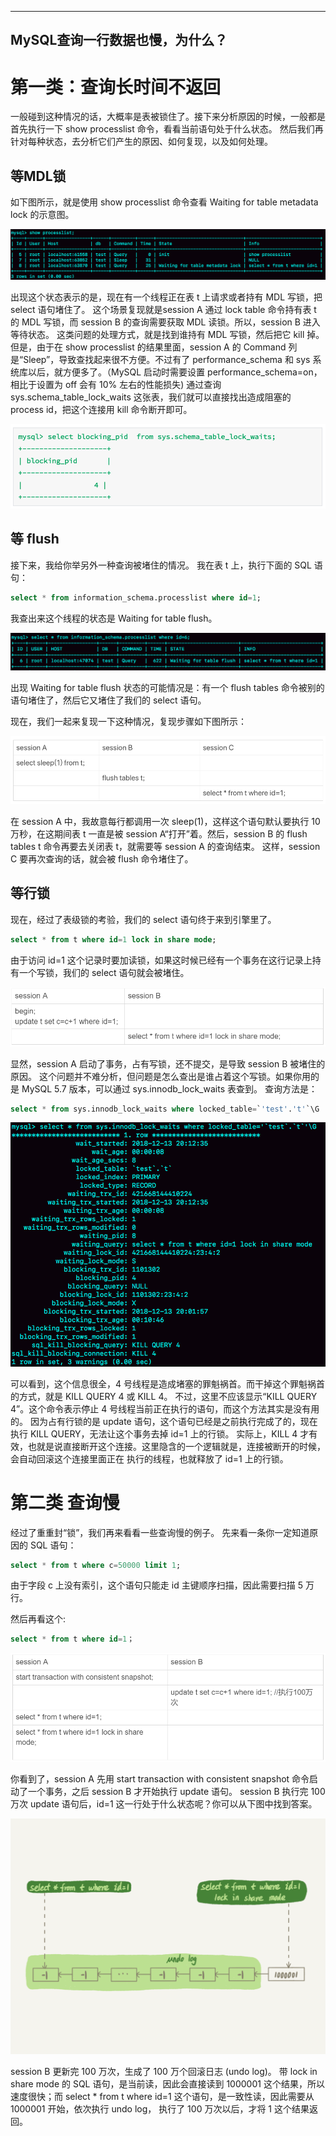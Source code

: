
---
MySQL查询一行数据也慢，为什么？
---

# 第一类：查询长时间不返回
一般碰到这种情况的话，大概率是表被锁住了。接下来分析原因的时候，一般都是首先执行一下 show processlist 命令，看看当前语句处于什么状态。
然后我们再针对每种状态，去分析它们产生的原因、如何复现，以及如何处理。

## 等MDL锁
如下图所示，就是使用 show processlist 命令查看 Waiting for table metadata lock 的示意图。





![wait-mdl-lock.png](images%2Fwait-mdl-lock.png)





出现这个状态表示的是，现在有一个线程正在表 t 上请求或者持有 MDL 写锁，把 select 语句堵住了。
这个场景复现就是session A 通过 lock table 命令持有表 t 的 MDL 写锁，而 session B 的查询需要获取 MDL 读锁。所以，session B 进入等待状态。
这类问题的处理方式，就是找到谁持有 MDL 写锁，然后把它 kill 掉。
但是，由于在 show processlist 的结果里面，session A 的 Command 列是“Sleep”，导致查找起来很不方便。不过有了 performance_schema 和 sys 
系统库以后，就方便多了。（MySQL 启动时需要设置 performance_schema=on，相比于设置为 off 会有 10% 左右的性能损失)
通过查询 sys.schema_table_lock_waits 这张表，我们就可以直接找出造成阻塞的 process id，把这个连接用 kill 命令断开即可。





![find-blocking-pid.png](images%2Ffind-blocking-pid.png)





## 等 flush
接下来，我给你举另外一种查询被堵住的情况。
我在表 t 上，执行下面的 SQL 语句：

```sql
select * from information_schema.processlist where id=1;
```

我查出来这个线程的状态是 Waiting for table flush。





![wait-flush.png](images%2Fwait-flush.png)





出现 Waiting for table flush 状态的可能情况是：有一个 flush tables 命令被别的语句堵住了，然后它又堵住了我们的 select 语句。

现在，我们一起来复现一下这种情况，复现步骤如下图所示：





![repeat.png](images%2Frepeat.png)





在 session A 中，我故意每行都调用一次 sleep(1)，这样这个语句默认要执行 10 万秒，在这期间表 t 一直是被
session A“打开”着。然后，session B 的 flush tables t 命令再要去关闭表 t，就需要等 session A 的查询结束。
这样，session C 要再次查询的话，就会被 flush 命令堵住了。

## 等行锁
现在，经过了表级锁的考验，我们的 select 语句终于来到引擎里了。

```sql
select * from t where id=1 lock in share mode; 
```

由于访问 id=1 这个记录时要加读锁，如果这时候已经有一个事务在这行记录上持有一个写锁，我们的 select 语句就会被堵住。





![wait-record-lock.png](images%2Fwait-record-lock.png)





显然，session A 启动了事务，占有写锁，还不提交，是导致 session B 被堵住的原因。
这个问题并不难分析，但问题是怎么查出是谁占着这个写锁。如果你用的是 MySQL 5.7 版本，可以通过 sys.innodb_lock_waits 表查到。
查询方法是：

```sql
select * from sys.innodb_lock_waits where locked_table=`'test'.'t'`\G
```





![analyze-lock-nine.png](images%2Fanalyze-lock-nine.png)





可以看到，这个信息很全，4 号线程是造成堵塞的罪魁祸首。而干掉这个罪魁祸首的方式，就是 KILL QUERY 4 或 KILL 4。
不过，这里不应该显示“KILL QUERY 4”。这个命令表示停止 4 号线程当前正在执行的语句，而这个方法其实是没有用的。
因为占有行锁的是 update 语句，这个语句已经是之前执行完成了的，现在执行 KILL QUERY，无法让这个事务去掉 id=1 上的行锁。
实际上，KILL 4 才有效，也就是说直接断开这个连接。这里隐含的一个逻辑就是，连接被断开的时候，会自动回滚这个连接里面正在
执行的线程，也就释放了 id=1 上的行锁。


# 第二类 查询慢
经过了重重封“锁”，我们再来看看一些查询慢的例子。
先来看一条你一定知道原因的 SQL 语句：
```sql
select * from t where c=50000 limit 1;
```

由于字段 c 上没有索引，这个语句只能走 id 主键顺序扫描，因此需要扫描 5 万行。

然后再看这个:
```sql
select * from t where id=1；
```





![repeat-one.png](images%2Frepeat-one.png)





你看到了，session A 先用 start transaction with consistent snapshot 命令启动了一个事务，之后 session B 才开始执行 update 语句。
session B 执行完 100 万次 update 语句后，id=1 这一行处于什么状态呢？你可以从下图中找到答案。





![version-chain.png](images%2Fversion-chain.png)





session B 更新完 100 万次，生成了 100 万个回滚日志 (undo log)。
带 lock in share mode 的 SQL 语句，是当前读，因此会直接读到 1000001 这个结果，所以速度很快；而
select * from t where id=1 这个语句，是一致性读，因此需要从 1000001 开始，依次执行 undo log，
执行了 100 万次以后，才将 1 这个结果返回。